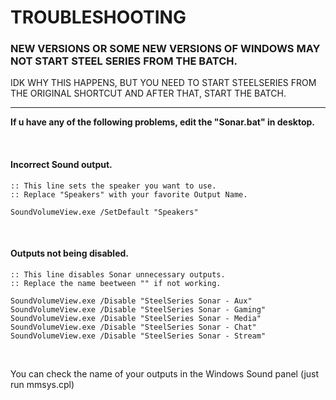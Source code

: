 # TROUBLESHOOTING

### NEW VERSIONS OR SOME NEW VERSIONS OF WINDOWS MAY NOT START STEEL SERIES FROM THE BATCH.
IDK WHY THIS HAPPENS, BUT YOU NEED TO START STEELSERIES FROM THE ORIGINAL SHORTCUT AND AFTER THAT, START THE BATCH.

---

**If u have any of the following problems, edit the "Sonar.bat" in desktop.**

</br>

#### Incorrect Sound output.
```
:: This line sets the speaker you want to use.
:: Replace "Speakers" with your favorite Output Name.

SoundVolumeView.exe /SetDefault "Speakers"
```
</br>

#### Outputs not being disabled.
```
:: This line disables Sonar unnecessary outputs.
:: Replace the name beetween "" if not working.

SoundVolumeView.exe /Disable "SteelSeries Sonar - Aux"
SoundVolumeView.exe /Disable "SteelSeries Sonar - Gaming"
SoundVolumeView.exe /Disable "SteelSeries Sonar - Media"
SoundVolumeView.exe /Disable "SteelSeries Sonar - Chat"
SoundVolumeView.exe /Disable "SteelSeries Sonar - Stream"
```

</br>


You can check the name of your outputs in the Windows Sound panel (just run mmsys.cpl)
